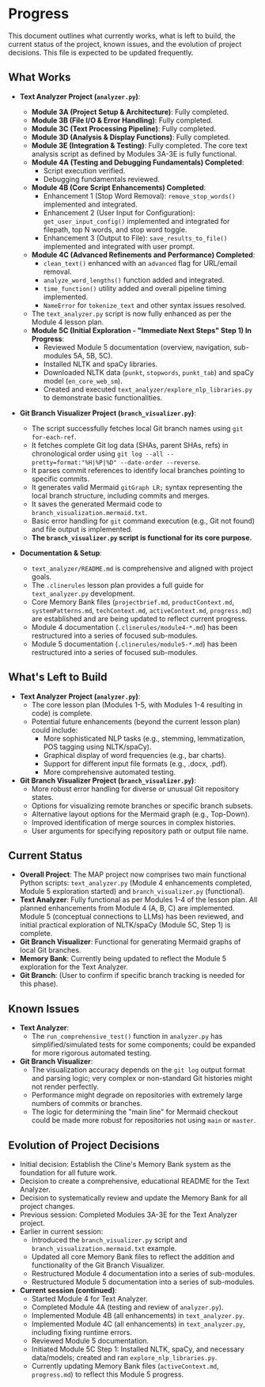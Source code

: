 # Progress

This document outlines what currently works, what is left to build, the current status of the project, known issues, and the evolution of project decisions. This file is expected to be updated frequently.

## What Works

*   **Text Analyzer Project (`analyzer.py`)**:
    *   **Module 3A (Project Setup & Architecture)**: Fully completed.
    *   **Module 3B (File I/O & Error Handling)**: Fully completed.
    *   **Module 3C (Text Processing Pipeline)**: Fully completed.
    *   **Module 3D (Analysis & Display Functions)**: Fully completed.
    *   **Module 3E (Integration & Testing)**: Fully completed. The core text analysis script as defined by Modules 3A-3E is fully functional.
    *   **Module 4A (Testing and Debugging Fundamentals) Completed**:
        *   Script execution verified.
        *   Debugging fundamentals reviewed.
    *   **Module 4B (Core Script Enhancements) Completed**:
        *   Enhancement 1 (Stop Word Removal): `remove_stop_words()` implemented and integrated.
        *   Enhancement 2 (User Input for Configuration): `get_user_input_config()` implemented and integrated for filepath, top N words, and stop word toggle.
        *   Enhancement 3 (Output to File): `save_results_to_file()` implemented and integrated with user prompt.
    *   **Module 4C (Advanced Refinements and Performance) Completed**:
        *   `clean_text()` enhanced with an `advanced` flag for URL/email removal.
        *   `analyze_word_lengths()` function added and integrated.
        *   `time_function()` utility added and overall pipeline timing implemented.
        *   `NameError` for `tokenize_text` and other syntax issues resolved.
    *   The `text_analyzer.py` script is now fully enhanced as per the Module 4 lesson plan.
    *   **Module 5C (Initial Exploration - "Immediate Next Steps" Step 1) In Progress**:
        *   Reviewed Module 5 documentation (overview, navigation, sub-modules 5A, 5B, 5C).
        *   Installed NLTK and spaCy libraries.
        *   Downloaded NLTK data (`punkt`, `stopwords`, `punkt_tab`) and spaCy model (`en_core_web_sm`).
        *   Created and executed `text_analyzer/explore_nlp_libraries.py` to demonstrate basic functionalities.

*   **Git Branch Visualizer Project (`branch_visualizer.py`)**:
    *   The script successfully fetches local Git branch names using `git for-each-ref`.
    *   It fetches complete Git log data (SHAs, parent SHAs, refs) in chronological order using `git log --all --pretty=format:"%H|%P|%D" --date-order --reverse`.
    *   It parses commit references to identify local branches pointing to specific commits.
    *   It generates valid Mermaid `gitGraph LR;` syntax representing the local branch structure, including commits and merges.
    *   It saves the generated Mermaid code to `branch_visualization.mermaid.txt`.
    *   Basic error handling for `git` command execution (e.g., Git not found) and file output is implemented.
    *   **The `branch_visualizer.py` script is functional for its core purpose.**

*   **Documentation & Setup**:
    *   `text_analyzer/README.md` is comprehensive and aligned with project goals.
    *   The `.clinerules` lesson plan provides a full guide for `text_analyzer.py` development.
    *   Core Memory Bank files (`projectbrief.md`, `productContext.md`, `systemPatterns.md`, `techContext.md`, `activeContext.md`, `progress.md`) are established and are being updated to reflect current progress.
    *   Module 4 documentation (`.clinerules/module4-*.md`) has been restructured into a series of focused sub-modules.
    *   Module 5 documentation (`.clinerules/module5-*.md`) has been restructured into a series of focused sub-modules.

## What's Left to Build

*   **Text Analyzer Project (`analyzer.py`)**:
    *   The core lesson plan (Modules 1-5, with Modules 1-4 resulting in code) is complete.
    *   Potential future enhancements (beyond the current lesson plan) could include:
        *   More sophisticated NLP tasks (e.g., stemming, lemmatization, POS tagging using NLTK/spaCy).
        *   Graphical display of word frequencies (e.g., bar charts).
        *   Support for different input file formats (e.g., .docx, .pdf).
        *   More comprehensive automated testing.
*   **Git Branch Visualizer Project (`branch_visualizer.py`)**:
    *   More robust error handling for diverse or unusual Git repository states.
    *   Options for visualizing remote branches or specific branch subsets.
    *   Alternative layout options for the Mermaid graph (e.g., Top-Down).
    *   Improved identification of merge sources in complex histories.
    *   User arguments for specifying repository path or output file name.

## Current Status

*   **Overall Project**: The MAP project now comprises two main functional Python scripts: `text_analyzer.py` (Module 4 enhancements completed, Module 5 exploration started) and `branch_visualizer.py` (functional).
*   **Text Analyzer**: Fully functional as per Modules 1-4 of the lesson plan. All planned enhancements from Module 4 (A, B, C) are implemented. Module 5 (conceptual connections to LLMs) has been reviewed, and initial practical exploration of NLTK/spaCy (Module 5C, Step 1) is complete.
*   **Git Branch Visualizer**: Functional for generating Mermaid graphs of local Git branches.
*   **Memory Bank**: Currently being updated to reflect the Module 5 exploration for the Text Analyzer.
*   **Git Branch**: (User to confirm if specific branch tracking is needed for this phase).

## Known Issues

*   **Text Analyzer**:
    *   The `run_comprehensive_test()` function in `analyzer.py` has simplified/simulated tests for some components; could be expanded for more rigorous automated testing.
*   **Git Branch Visualizer**:
    *   The visualization accuracy depends on the `git log` output format and parsing logic; very complex or non-standard Git histories might not render perfectly.
    *   Performance might degrade on repositories with extremely large numbers of commits or branches.
    *   The logic for determining the "main line" for Mermaid checkout could be made more robust for repositories not using `main` or `master`.

## Evolution of Project Decisions

*   Initial decision: Establish the Cline's Memory Bank system as the foundation for all future work.
*   Decision to create a comprehensive, educational README for the Text Analyzer.
*   Decision to systematically review and update the Memory Bank for all project changes.
*   Previous session: Completed Modules 3A-3E for the Text Analyzer project.
*   Earlier in current session:
    *   Introduced the `branch_visualizer.py` script and `branch_visualization.mermaid.txt` example.
    *   Updated all core Memory Bank files to reflect the addition and functionality of the Git Branch Visualizer.
    *   Restructured Module 4 documentation into a series of sub-modules.
    *   Restructured Module 5 documentation into a series of sub-modules.
*   **Current session (continued)**:
    *   Started Module 4 for Text Analyzer.
    *   Completed Module 4A (testing and review of `analyzer.py`).
    *   Implemented Module 4B (all enhancements) in `text_analyzer.py`.
    *   Implemented Module 4C (all enhancements) in `text_analyzer.py`, including fixing runtime errors.
    *   Reviewed Module 5 documentation.
    *   Initiated Module 5C Step 1: Installed NLTK, spaCy, and necessary data/models; created and ran `explore_nlp_libraries.py`.
    *   Currently updating Memory Bank files (`activeContext.md`, `progress.md`) to reflect this Module 5 progress.
